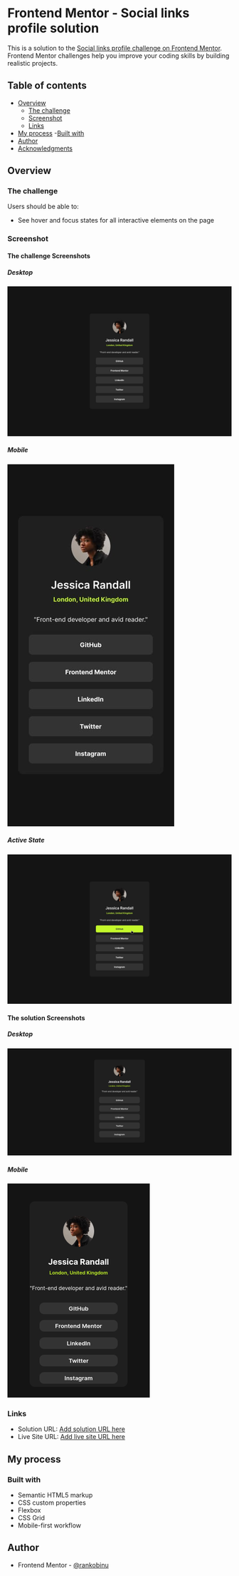 # Frontend Mentor - Social links profile solution

This is a solution to the [Social links profile challenge on Frontend Mentor](https://www.frontendmentor.io/challenges/social-links-profile-UG32l9m6dQ). Frontend Mentor challenges help you improve your coding skills by building realistic projects. 

## Table of contents

- [Overview](#overview)
  - [The challenge](#the-challenge)
  - [Screenshot](#screenshot)
  - [Links](#links)
- [My process](#my-process)
  -[Built with](#built-with)
- [Author](#author)
- [Acknowledgments](#acknowledgments)

## Overview

### The challenge

Users should be able to:

- See hover and focus states for all interactive elements on the page

### Screenshot

#### The challenge Screenshots
##### Desktop
![Screenshot of the challenge on the Desktop Screen](image.png)
##### Mobile
![Screenshot of the challenge on the Mobile Screen](image-1.png)
##### Active State
![Screenshot of the challenge on Active state](image-2.png)
#### The solution Screenshots
##### Desktop
![Screenshot of the solution on the Desktop Screen](image-3.png)
##### Mobile
![Screenshot of the solution on the Mobile Screen](image-5.png)
### Links

- Solution URL: [Add solution URL here](https://your-solution-url.com)
- Live Site URL: [Add live site URL here](https://rankobinu.github.io/Linktree/)
## My process
### Built with

- Semantic HTML5 markup
- CSS custom properties
- Flexbox
- CSS Grid
- Mobile-first workflow

## Author
- Frontend Mentor - [@rankobinu](https://www.frontendmentor.io/profile/rankobinu)
